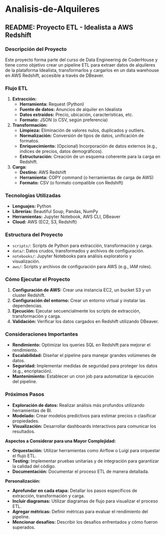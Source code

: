 # Analisis-de-Alquileres

## README: Proyecto ETL - Idealista a AWS Redshift

### Descripción del Proyecto

Este proyecto forma parte del curso de Data Engineering de CoderHouse y tiene como objetivo crear un pipeline ETL para extraer datos de alquileres de la plataforma Idealista, transformarlos y cargarlos en un data warehouse en AWS Redshift, accesible a través de DBeaver.

### Flujo ETL

1. **Extracción:**
   * **Herramienta:** Request (Python)
   * **Fuente de datos:** Anuncios de alquiler en Idealista
   * **Datos extraídos:** Precio, ubicación, características, etc.
   * **Formato:** JSON (o CSV, según preferencia)
2. **Transformación:**
   * **Limpieza:** Eliminación de valores nulos, duplicados y outliers.
   * **Normalización:** Conversión de tipos de datos, unificación de formatos.
   * **Enriquecimiento:** (Opcional) Incorporación de datos externos (e.g., índices de precios, datos demográficos).
   * **Estructuración:** Creación de un esquema coherente para la carga en Redshift.
3. **Carga:**
   * **Destino:** AWS Redshift
   * **Herramienta:** COPY command (o herramientas de carga de AWS)
   * **Formato:** CSV (o formato compatible con Redshift)

### Tecnologías Utilizadas

* **Lenguajes:** Python
* **Librerías:** Beautiful Soup, Pandas, NumPy
* **Herramientas:** Jupyter Notebook, AWS CLI, DBeaver
* **Cloud:** AWS (EC2, S3, Redshift)

### Estructura del Proyecto

* `scripts/`: Scripts de Python para extracción, transformación y carga.
* `data/`: Datos crudos, transformados y archivos de configuración.
* `notebooks/`: Jupyter Notebooks para análisis exploratorio y visualización.
* `aws/`: Scripts y archivos de configuración para AWS (e.g., IAM roles).

### Cómo Ejecutar el Proyecto

1. **Configuración de AWS:** Crear una instancia EC2, un bucket S3 y un cluster Redshift.
2. **Configuración del entorno:** Crear un entorno virtual y instalar las dependencias.
3. **Ejecución:** Ejecutar secuencialmente los scripts de extracción, transformación y carga.
4. **Validación:** Verificar los datos cargados en Redshift utilizando DBeaver.

### Consideraciones Importantes

* **Rendimiento:** Optimizar los queries SQL en Redshift para mejorar el rendimiento.
* **Escalabilidad:** Diseñar el pipeline para manejar grandes volúmenes de datos.
* **Seguridad:** Implementar medidas de seguridad para proteger los datos (e.g., encriptación).
* **Mantenimiento:** Establecer un cron job para automatizar la ejecución del pipeline.

### Próximos Pasos

* **Exploración de datos:** Realizar análisis más profundos utilizando herramientas de BI.
* **Modelado:** Crear modelos predictivos para estimar precios o clasificar propiedades.
* **Visualización:** Desarrollar dashboards interactivos para comunicar los resultados.

**Aspectos a Considerar para una Mayor Complejidad:**

* **Orquestación:** Utilizar herramientas como Airflow o Luigi para orquestar el flujo ETL.
* **Testing:** Implementar pruebas unitarias y de integración para garantizar la calidad del código.
* **Documentación:** Documentar el proceso ETL de manera detallada.

**Personalización:**

* **Aprofundar en cada etapa:** Detallar los pasos específicos de extracción, transformación y carga.
* **Incluir diagramas:** Utilizar diagramas de flujo para visualizar el proceso ETL.
* **Agregar métricas:** Definir métricas para evaluar el rendimiento del pipeline.
* **Mencionar desafíos:** Describir los desafíos enfrentados y cómo fueron superados.
